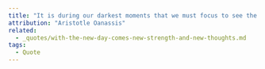 ```yaml
---
title: "It is during our darkest moments that we must focus to see the light."
attribution: "Aristotle Oanassis"
related:
  - _quotes/with-the-new-day-comes-new-strength-and-new-thoughts.md
tags:
  - Quote
---
```

